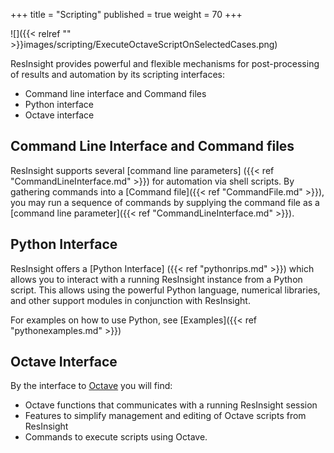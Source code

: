 +++
title = "Scripting"
published = true
weight = 70
+++

![]({{< relref "" >}}images/scripting/ExecuteOctaveScriptOnSelectedCases.png)

ResInsight provides powerful and flexible mechanisms for post-processing of results and automation by its scripting interfaces:

- Command line interface and Command files
- Python interface
- Octave interface

## Command Line Interface and Command files
ResInsight supports several [command line parameters] ({{< ref "CommandLineInterface.md" >}})
for automation via shell scripts. 
By gathering commands into a [Command file]({{< ref "CommandFile.md" >}}),
you may run a sequence of commands by supplying the command file as a 
[command line parameter]({{< ref "CommandLineInterface.md" >}}). 

## Python Interface
ResInsight offers a [Python Interface] ({{< ref "pythonrips.md" >}})
which allows you to interact with a running ResInsight instance from a Python script. 
This allows using the powerful Python language, numerical libraries, and other support modules in conjunction with ResInsight.

For examples on how to use Python, see [Examples]({{< ref "pythonexamples.md" >}})

## Octave Interface
By the interface to [Octave](http://www.gnu.org/software/octave/ "Octave") you will find:

- Octave functions that communicates with a running ResInsight session
- Features to simplify management and editing of Octave scripts from ResInsight
- Commands to execute scripts using Octave.  
